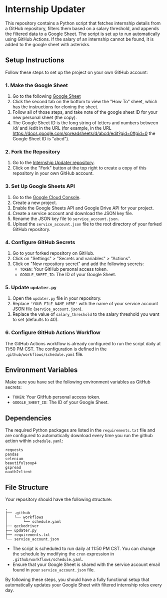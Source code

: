 # Internship Updater

This repository contains a Python script that fetches internship details from a GitHub repository, filters them based on a salary threshold, and appends the filtered data to a Google Sheet. The script is set up to run automatically using GitHub Actions. If the salary of an internship cannot be found, it is added to the google sheet with asterisks.

## Setup Instructions

Follow these steps to set up the project on your own GitHub account:

### 1. Make the Google Sheet

1. Go to the following [Google Sheet](https://docs.google.com/spreadsheets/d/1F7P3qVb8OLyy_tnA9LNKzF5iGTd9tZBjePP-HmX4PCI/edit?gid=0#gid=0)
2. Click the second tab on the bottom to view the "How To" sheet, which has the instructions for cloning the sheet.
3. Follow all of those steps, and take note of the google sheet ID for your new personal sheet (the copy).
4. The Google Sheet ID is the long string of letters and numbers between /d/ and /edit in the URL (for example, in the URL https://docs.google.com/spreadsheets/d/abcd/edit?gid=0#gid=0 the Google Sheet ID is "abcd").

### 2. Fork the Repository

1. Go to the [Internship Updater repository](https://github.com/abennur33/Internship-Updater).
2. Click on the "Fork" button at the top right to create a copy of this repository in your own GitHub account.

### 3. Set Up Google Sheets API

1. Go to the [Google Cloud Console](https://console.cloud.google.com/).
2. Create a new project.
3. Enable the Google Sheets API and Google Drive API for your project.
4. Create a service account and download the JSON key file.
5. Rename the JSON key file to `service_account.json`.
6. Upload the `service_account.json` file to the root directory of your forked GitHub repository.

### 4. Configure GitHub Secrets

1. Go to your forked repository on GitHub.
2. Click on "Settings" > "Secrets and variables" > "Actions".
3. Click on "New repository secret" and add the following secrets:
   - `TOKEN`: Your GitHub personal access token.
   - `GOOGLE_SHEET_ID`: The ID of your Google Sheet.
   
### 5. Update `updater.py`

1. Open the `updater.py` file in your repository.
2. Replace `'YOUR_FILE_NAME_HERE'` with the name of your service account JSON file (`service_account.json`).
3. Replace the value of `salary_threshold` to the salary threshold you want to set (defaults to 40).

### 6. Configure GitHub Actions Workflow

The GitHub Actions workflow is already configured to run the script daily at 11:50 PM CST. The configuration is defined in the `.github/workflows/schedule.yaml` file.


## Environment Variables

Make sure you have set the following environment variables as GitHub secrets:

- `TOKEN`: Your GitHub personal access token.
- `GOOGLE_SHEET_ID`: The ID of your Google Sheet.

## Dependencies

The required Python packages are listed in the `requirements.txt` file and are configured to automatically download every time you run the github action within `schedule.yaml`:

```plaintext
requests
pandas
selenium
beautifulsoup4
gspread
oauth2client
```

## File Structure

Your repository should have the following structure:

```
.
├── .github
│   └── workflows
│       └── schedule.yaml
├── geckodriver
├── updater.py
├── requirements.txt
└── service_account.json
```

- The script is scheduled to run daily at 11:50 PM CST. You can change the schedule by modifying the `cron` expression in `.github/workflows/schedule.yaml`.
- Ensure that your Google Sheet is shared with the service account email found in your `service_account.json` file.

By following these steps, you should have a fully functional setup that automatically updates your Google Sheet with filtered internship roles every day.
```
